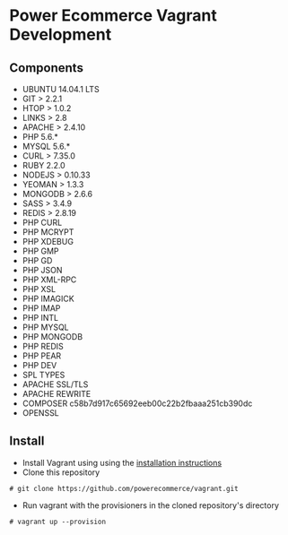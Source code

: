 # Power Ecommerce Vagrant Development

## Components
* UBUNTU 14.04.1 LTS
* GIT > 2.2.1
* HTOP > 1.0.2
* LINKS > 2.8
* APACHE > 2.4.10
* PHP 5.6.*
* MYSQL 5.6.*
* CURL > 7.35.0
* RUBY 2.2.0
* NODEJS > 0.10.33
* YEOMAN > 1.3.3
* MONGODB > 2.6.6
* SASS > 3.4.9
* REDIS > 2.8.19
* PHP CURL
* PHP MCRYPT
* PHP XDEBUG
* PHP GMP
* PHP GD
* PHP JSON
* PHP XML-RPC
* PHP XSL
* PHP IMAGICK
* PHP IMAP
* PHP INTL
* PHP MYSQL
* PHP MONGODB
* PHP REDIS
* PHP PEAR
* PHP DEV
* SPL TYPES
* APACHE SSL/TLS
* APACHE REWRITE
* COMPOSER c58b7d917c65692eeb00c22b2fbaaa251cb390dc
* OPENSSL

## Install
* Install Vagrant using using the [installation instructions](http://docs.vagrantup.com/v2/installation/index.html)
* Clone this repository
```
# git clone https://github.com/powerecommerce/vagrant.git
```
* Run vagrant with the provisioners in the cloned repository's directory
```
# vagrant up --provision
```
